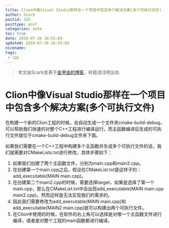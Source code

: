 ```yaml
---
title: Clion中像Visual Studio那样在一个项目中包含多个解决方案(多个可执行文件)
author: Scarb
postid: 325
posttype: post
categories: note
toc: true
date: 2018-07-26 16:55:03
updated: 2018-07-26 16:55:03
nicename:
tags:
 - cpp
---
```


>本文由Scarb发表于[金甲虫的博客](http://47.106.131.90/blog)，转载请注明出处

# Clion中像Visual Studio那样在一个项目中包含多个解决方案(多个可执行文件)

在构建一个新的Clion工程的时候，会自动生成一个文件夹cmake-build-debug，可以帮助我们快速的对整个C++工程进行编译运行。而主函数编译后生成的可执行文件就位于cmake-build-debug文件夹下面。

如果我们需要在一个C++工程中构建多个主函数并生成多个可执行文件的话，我们就需要对CMakeLists.txt进行修改。具体步骤如下：

1. 如果我们创建了两个主函数文件，分别为main.cpp和main2.cpp。 
2. 在创建第一个main.cpp之后，假设在CMakeList.txt是这样子的：add_executable(MAIN main.cpp)。 
3. 在创建第二个main2.cpp的时候，需要选择target，如果是选择了第一个main.cpp，那么在CMakeList.txt中会出现add_executable(MAIN main.cpp main2.cpp)，然而这样是无法实现我们的需求的。 
4. 因此我们需要修改为add_executable(MAIN main.cpp)和add_executable(MAIN2 main.cpp)就可以构建出两个可执行文件。 
5. 在Clion中使用的时候，在软件的右上角可以选择是对哪一个主函数文件进行编译，或者是对整个工程的main函数都进行编译。

